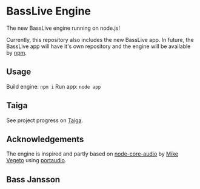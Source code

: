 # BassLive Engine

The new BassLive engine running on node.js!

Currently, this repository also includes the new BassLive app.
In future, the BassLive app will have it's own repository and the engine will be available by [npm](https://www.npmjs.com/).

## Usage

Build engine: `npm i`
Run app: `node app`

## Taiga

See project progress on [Taiga](https://tree.taiga.io/project/bassjansson-basslive/).

## Acknowledgements

The engine is inspired and partly based on [node-core-audio](https://github.com/AudioNet/node-core-audio) by [Mike Vegeto](http://mikevegeto.com/) using [portaudio](http://www.portaudio.com/).

## Bass Jansson
